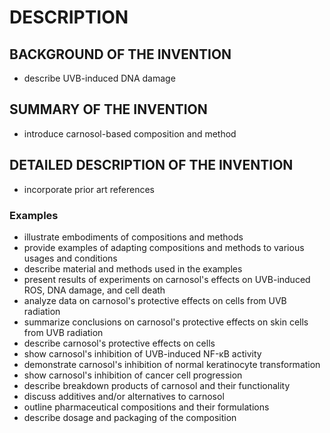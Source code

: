 # DESCRIPTION

## BACKGROUND OF THE INVENTION

- describe UVB-induced DNA damage

## SUMMARY OF THE INVENTION

- introduce carnosol-based composition and method

## DETAILED DESCRIPTION OF THE INVENTION

- incorporate prior art references

### Examples

- illustrate embodiments of compositions and methods
- provide examples of adapting compositions and methods to various usages and conditions
- describe material and methods used in the examples
- present results of experiments on carnosol's effects on UVB-induced ROS, DNA damage, and cell death
- analyze data on carnosol's protective effects on cells from UVB radiation
- summarize conclusions on carnosol's protective effects on skin cells from UVB radiation
- describe carnosol's protective effects on cells
- show carnosol's inhibition of UVB-induced NF-κB activity
- demonstrate carnosol's inhibition of normal keratinocyte transformation
- show carnosol's inhibition of cancer cell progression
- describe breakdown products of carnosol and their functionality
- discuss additives and/or alternatives to carnosol
- outline pharmaceutical compositions and their formulations
- describe dosage and packaging of the composition

